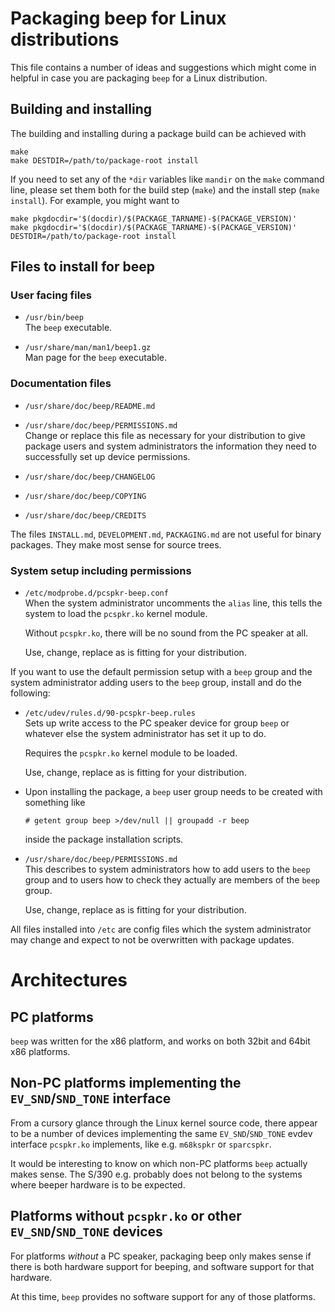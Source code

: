 Packaging beep for Linux distributions
======================================

This file contains a number of ideas and suggestions which might come
in helpful in case you are packaging `beep` for a Linux distribution.


Building and installing
-----------------------

The building and installing during a package build can be achieved with

    make
    make DESTDIR=/path/to/package-root install

If you need to set any of the `*dir` variables like `mandir` on the
`make` command line, please set them both for the build step (`make`)
and the install step (`make install`). For example, you might want to

    make pkgdocdir='$(docdir)/$(PACKAGE_TARNAME)-$(PACKAGE_VERSION)'
    make pkgdocdir='$(docdir)/$(PACKAGE_TARNAME)-$(PACKAGE_VERSION)' DESTDIR=/path/to/package-root install


Files to install for beep
-------------------------

### User facing files

  * `/usr/bin/beep`  
    The `beep` executable.

  * `/usr/share/man/man1/beep1.gz`  
    Man page for the `beep` executable.


### Documentation files

  * `/usr/share/doc/beep/README.md`  

  * `/usr/share/doc/beep/PERMISSIONS.md`  
    Change or replace this file as necessary for your distribution to
    give package users and system administrators the information
    they need to successfully set up device permissions.

  * `/usr/share/doc/beep/CHANGELOG`  

  * `/usr/share/doc/beep/COPYING`  

  * `/usr/share/doc/beep/CREDITS`  

The files `INSTALL.md`, `DEVELOPMENT.md`, `PACKAGING.md` are not
useful for binary packages.  They make most sense for source trees.


### System setup including permissions

  * `/etc/modprobe.d/pcspkr-beep.conf`  
    When the system administrator uncomments the `alias` line, this
    tells the system to load the `pcspkr.ko` kernel module.

    Without `pcspkr.ko`, there will be no sound from the PC speaker
    at all.

    Use, change, replace as is fitting for your distribution.

If you want to use the default permission setup with a `beep` group
and the system administrator adding users to the `beep` group, install
and do the following:

  * `/etc/udev/rules.d/90-pcspkr-beep.rules`  
    Sets up write access to the PC speaker device for group `beep` or
    whatever else the system administrator has set it up to do.

    Requires the `pcspkr.ko` kernel module to be loaded.

    Use, change, replace as is fitting for your distribution.

  * Upon installing the package, a `beep` user group needs to be
    created with something like

        # getent group beep >/dev/null || groupadd -r beep

    inside the package installation scripts.

  * `/usr/share/doc/beep/PERMISSIONS.md`  
    This describes to system administrators how to add
    users to the `beep` group and to users how to check
    they actually are members of the `beep` group.

    Use, change, replace as is fitting for your distribution.

All files installed into `/etc` are config files which the system
administrator may change and expect to not be overwritten with
package updates.


Architectures
=============

PC platforms
------------

`beep` was written for the x86 platform, and works on both 32bit
and 64bit x86 platforms.


Non-PC platforms implementing the `EV_SND`/`SND_TONE` interface
---------------------------------------------------------------

From a cursory glance through the Linux kernel source code, there
appear to be a number of devices implementing the same
`EV_SND`/`SND_TONE` evdev interface `pcspkr.ko` implements, like
e.g. `m68kspkr` or `sparcspkr`.

It would be interesting to know on which non-PC platforms `beep`
actually makes sense.  The S/390 e.g. probably does not belong to
the systems where beeper hardware is to be expected.


Platforms without `pcspkr.ko` or other `EV_SND`/`SND_TONE` devices
------------------------------------------------------------------

For platforms *without* a PC speaker, packaging beep only makes sense
if there is both hardware support for beeping, and software support
for that hardware.

At this time, `beep` provides no software support for any of those
platforms.
